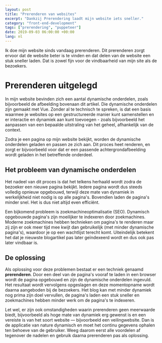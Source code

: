 ```yaml
---
layout: post
title: "Prerenderen van websites"
excerpt: "Dankzij Prerendering laadt mijn website iets sneller."
category: "front-end-development"
tags: ["prerendering", "puppeteer"]
date: 2019-09-03 06:00:00 +00:00
lang: nl
---
```


Ik doe mijn website sinds vandaag prerenderen. Dit prerenderen zorgt ervoor dat de website beter is te vinden en dat delen van de website een stuk sneller laden. Dat is zowel fijn voor de vindbaarheid van mijn site als de bezoekers.

# Prerenderen uitgelegd

In mijn website bevinden zich een aantal dynamische onderdelen, zoals bijvoorbeeld de afbeelding bovenaan dit artikel. Die dynamische onderdelen zijn gemaakt met Vue. Zonder al te technisch te spreken, is dat een basis waarmee je websites op een gestructureerde manier kunt samenstellen en er interactie en dynamiek aan kunt toevoegen - zoals bijvoorbeeld het aanpassen van een bepaalde uitstraling van het geheel, afhankelijk van de context.

Zodra je een pagina op mijn website bekijkt, worden de dynamische onderdelen geladen en passen ze zich aan. Dit proces heet renderen, en zorgt er bijvoorbeeld voor dat er een passende achtergrondafbeelding wordt geladen in het betreffende onderdeel.

## Het probleem van dynamische onderdelen

Het nadeel van dit proces is dat het telkens herhaald wordt zodra de bezoeker een nieuwe pagina bekijkt. Iedere pagina wordt dus steeds volledig opnieuw opgebouwd, terwijl deze mate van dynamiek in werkelijkheid niet nodig is op alle pagina's. Bovendien laden de pagina's minder snel. Het is dus niet altijd even effici&euml;nt.

Een bijkomend probleem is zoekmachineoptimalisatie (SEO). Dynamisch opgebouwde pagina's zijn moeilijker te indexeren door zoekmachines. Moderne zoekmachines hebben technieken om pagina's te renderen maar zij zijn er ook meer tijd mee kwijt dan gebruikelijk (met minder dynamische pagina's), waardoor je op een wachtlijst terecht komt. Uiteindelijk betekent het dat je nieuwste blogartikel pas later ge&iuml;ndexeerd wordt en dus ook pas later vindbaar is.

## De oplossing

Als oplossing voor deze problemen bestaat er een techniek genaamd **prerenderen**. Door een deel van de pagina's vooraf te laden in een browser wordt de pagina opgebouwd en zijn de dynamische onderdelen ingevuld. Het resultaat wordt vervolgens opgeslagen en deze momentopname wordt daarna aangeboden bij de bezoekers. Het blog kan met minder dynamiek nog prima zijn doel vervullen, de pagina's laden een stuk sneller en zoekmachines hebben minder werk om de pagina's te indexeren.

Let wel, er zijn ook omstandigheden waarin prerenderen geen meerwaarde biedt, bijvoorbeeld als hoge mate van dynamiek erg gewenst is en een vereiste is van het soort website &mdash; bijvoorbeeld een veilingwebsite. Dan is de applicatie van nature dynamisch en moet het continu gegevens ophalen ten behoeve van de gebruiker. Weeg daarom eerst alle voordelen af tegenover de nadelen en gebruik daarna prerenderen pas als oplossing.